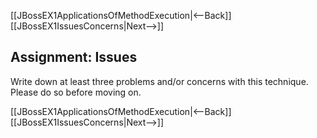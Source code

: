 [[JBossEX1ApplicationsOfMethodExecution|<--Back]] [[JBossEX1IssuesConcerns|Next-->]]

## Assignment: Issues
Write down at least three problems and/or concerns with this technique. Please do so before moving on.

[[JBossEX1ApplicationsOfMethodExecution|<--Back]] [[JBossEX1IssuesConcerns|Next-->]]